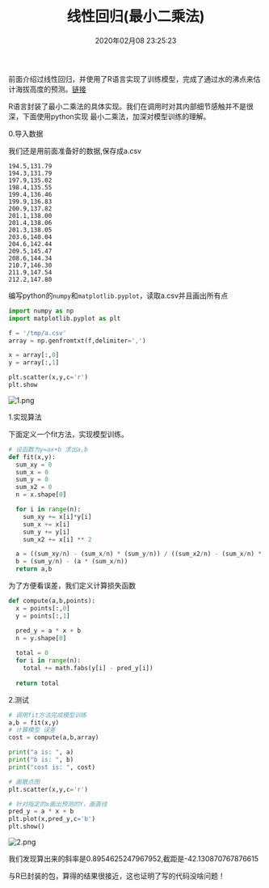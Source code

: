 ﻿---
layout: post
title: 线性回归(最小二乘法)
date: 2020年02月08 23:25:23
categories: 机器学习
mathjax: true
---

前面介绍过线性回归，并使用了R语言实现了训练模型，完成了通过水的沸点来估计海拔高度的预测。[链接](http://yihao.ml/2018/10/07/2018-10-07-一元线性回归分析/)

R语言封装了最小二乘法的具体实现。我们在调用时对其内部细节感触并不是很深，下面使用python实现 最小二乘法，加深对模型训练的理解。

0.导入数据

我们还是用前面准备好的数据,保存成a.csv

```
194.5,131.79
194.3,131.79
197.9,135.02
198.4,135.55
199.4,136.46
199.9,136.83
200.9,137.82
201.1,138.00
201.4,138.06
201.3,138.05
203.6,140.04
204.6,142.44
209.5,145.47
208.6,144.34
210.7,146.30
211.9,147.54
212.2,147.80
```

编写python的``numpy``和``matplotlib.pyplot``，读取a.csv并且画出所有点

```python
import numpy as np
import matplotlib.pyplot as plt

f = '/tmp/a.csv'
array = np.genfromtxt(f,delimiter=',')

x = array[:,0]
y = array[:,1]

plt.scatter(x,y,c='r')
plt.show
```

![1.png](https://i.loli.net/2020/02/08/bGNWdanpXxow5Rl.png)

1.实现算法

下面定义一个fit方法，实现模型训练。

```python
# 设函数为y=ax+b 求出a,b
def fit(x,y):
  sum_xy = 0
  sum_x = 0
  sum_y = 0
  sum_x2 = 0
  n = x.shape[0]

  for i in range(n):
    sum_xy += x[i]*y[i]
    sum_x += x[i]
    sum_y += y[i]
    sum_x2 += x[i] ** 2

  a = ((sum_xy/n) - (sum_x/n) * (sum_y/n)) / ((sum_x2/n) - (sum_x/n) * (sum_x/n))
  b = (sum_y/n) - (a * (sum_x/n))
  return a,b

```

为了方便看误差，我们定义计算损失函数

```python
def compute(a,b,points):
  x = points[:,0]
  y = points[:,1]

  pred_y = a * x + b
  n = y.shape[0]
  
  total = 0
  for i in range(n):
    total += math.fabs(y[i] - pred_y[i])
  
  return total
```

2.测试

```python
# 调用fit方法完成模型训练
a,b = fit(x,y)
# 计算模型 误差
cost = compute(a,b,array)

print("a is: ", a)
print("b is: ", b)
print("cost is: ", cost)

# 画散点图
plt.scatter(x,y,c='r')

# 针对指定的x画出预测的Y，画直线
pred_y = a * x + b
plt.plot(x,pred_y,c='b')
plt.show()
```

![2.png](https://i.loli.net/2020/02/08/cM7DljBuhHJVo8z.png)

我们发现算出来的斜率是0.8954625247967952,截距是-42.130870767876615

与R已封装的包，算得的结果很接近，这也证明了写的代码没啥问题！


